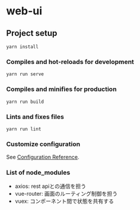 # web-ui

## Project setup
```
yarn install
```

### Compiles and hot-reloads for development
```
yarn run serve
```

### Compiles and minifies for production
```
yarn run build
```

### Lints and fixes files
```
yarn run lint
```

### Customize configuration
See [Configuration Reference](https://cli.vuejs.org/config/).

### List of node_modules
- axios: rest apiとの通信を担う
- vue-router: 画面のルーティング制御を担う
- vuex: コンポーネント間で状態を共有する